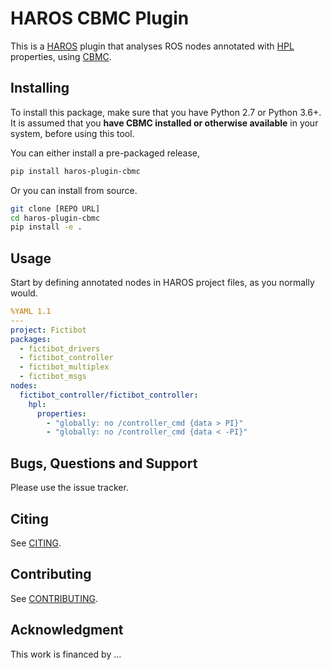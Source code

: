 # HAROS CBMC Plugin

This is a [HAROS](https://github.com/git-afsantos/haros/) plugin that analyses ROS nodes annotated with [HPL](https://github.com/git-afsantos/hpl-specs/) properties, using [CBMC](https://www.cprover.org/cbmc/).

## Installing

To install this package, make sure that you have Python 2.7 or Python 3.6+.
It is assumed that you **have CBMC installed or otherwise available** in your system, before using this tool.

You can either install a pre-packaged release,

```bash
pip install haros-plugin-cbmc
```

Or you can install from source.

```bash
git clone [REPO URL]
cd haros-plugin-cbmc
pip install -e .
```

## Usage

Start by defining annotated nodes in HAROS project files, as you normally would.

```yaml
%YAML 1.1
---
project: Fictibot
packages:
  - fictibot_drivers
  - fictibot_controller
  - fictibot_multiplex
  - fictibot_msgs
nodes:
  fictibot_controller/fictibot_controller:
    hpl:
      properties:
        - "globally: no /controller_cmd {data > PI}"
        - "globally: no /controller_cmd {data < -PI}"
```

## Bugs, Questions and Support

Please use the issue tracker.

## Citing

See [CITING](./CITING.md).

## Contributing

See [CONTRIBUTING](./CONTRIBUTING.md).

## Acknowledgment

This work is financed by ...
